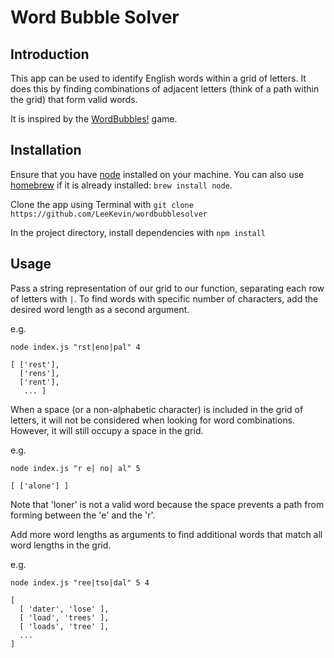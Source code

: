 # Word Bubble Solver

## Introduction

This app can be used to identify English words within a grid of letters. It does this by finding combinations of adjacent letters (think of a path within the grid) that form valid words.

It is inspired by the [WordBubbles!](https://itunes.apple.com/ca/app/wordbubbles!/id922488002?mt=8) game.

## Installation

Ensure that you have [node](https://nodejs.org/en/download/) installed on your machine. You can also use [homebrew](http://brew.sh) if it is already installed: `brew install node`. 

Clone the app using Terminal with `git clone https://github.com/LeeKevin/wordbubblesolver`

In the project directory, install dependencies with `npm install`

## Usage
Pass a string representation of our grid to our function, separating each row of letters with `|`. To find words with specific number of characters, add the desired word length as a second argument.

e.g.

``` node index.js "rst|eno|pal" 4 ```

``` 
[ ['rest'],
  ['rens'],
  ['rent'],
   ... ]
```

When a space (or a non-alphabetic character) is included in the grid of letters, it will not be considered when looking for word combinations. However, it will still occupy a space in the grid.

e.g.

```node index.js "r e| no| al" 5```

```
[ ['alone'] ]
```

Note that 'loner' is not a valid word because the space prevents a path from forming between the 'e' and the 'r'.


Add more word lengths as arguments to find additional words that match all word lengths in the grid.

e.g.

```node index.js "ree|tso|dal" 5 4```

```
[ 
  [ 'dater', 'lose' ],
  [ 'load', 'trees' ],
  [ 'loads', 'tree' ],
  ...
]
```
